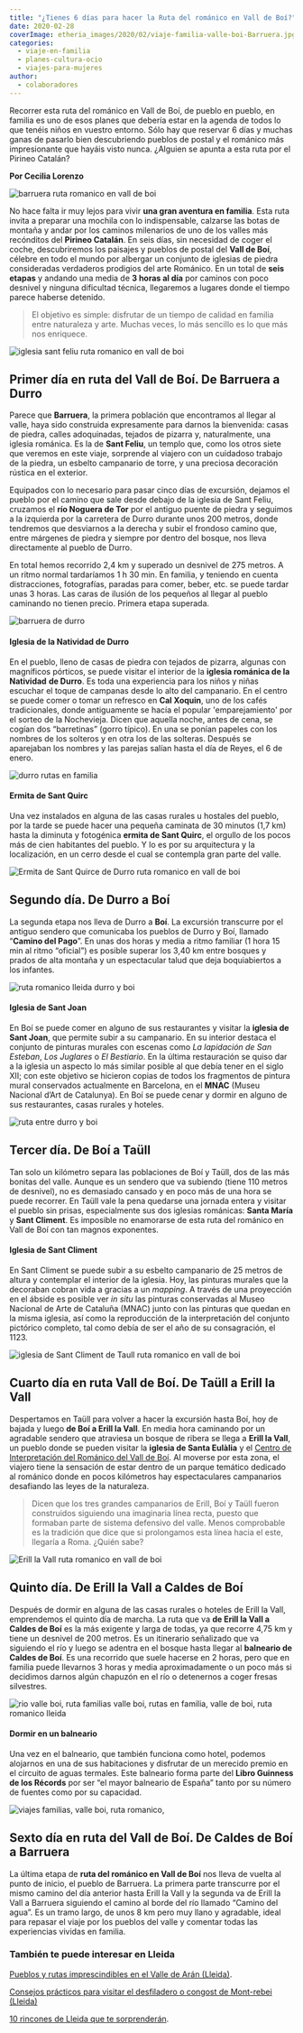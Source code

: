 ```yaml
---
title: "¿Tienes 6 días para hacer la Ruta del románico en Vall de Boí?"
date: 2020-02-28
coverImage: etheria_images/2020/02/viaje-familia-valle-boi-Barruera.jpg
categories: 
  - viaje-en-familia
  - planes-cultura-ocio
  - viajes-para-mujeres
author: 
  - colaboradores
---
```


Recorrer esta ruta del románico en Vall de Boí, de pueblo en pueblo, en familia es uno de esos planes que debería estar en la agenda de todos lo que tenéis niños en vuestro entorno. Sólo hay que reservar 6 días y muchas ganas de pasarlo bien descubriendo pueblos de postal y el románico más impresionante que hayáis visto nunca. ¿Alguien se apunta a esta ruta por el Pirineo Catalán?

**Por Cecilia Lorenzo** 

![barruera ruta romanico en vall de boi](etheria_images/2020/02/viaje-familia-valle-boi-Barruera-900x600.jpg "Barruera, inicio de esta ruta en familia por el Vall de Boí. © Cecilia Lorenzo")

No hace falta ir muy lejos para vivir **una gran aventura en familia**. Esta ruta invita 
a preparar una mochila con lo indispensable, calzarse las botas de montaña y andar por 
los caminos milenarios de uno de los valles más recónditos del **Pirineo Catalán**. En 
seis días, sin necesidad de coger el coche, descubriremos los paisajes y pueblos de 
postal del **Vall de Boí**, célebre en todo el mundo por albergar un conjunto de 
iglesias de piedra consideradas verdaderos prodigios del arte Románico. En un total de 
**seis etapas** y andando una media de **3 horas al día** por caminos con poco desnivel 
y ninguna dificultad técnica, llegaremos a lugares donde el tiempo parece haberse 
detenido. 

> El objetivo es simple: disfrutar de un tiempo de calidad en familia entre naturaleza y 
> arte. Muchas veces, lo más sencillo es lo que más nos enriquece. 

![iglesia sant feliu ruta romanico en vall de boi](etheria_images/2020/02/viaje-familia-valle-boi-iglesia-Barruera-900x600.jpg "Iglesia de Sant Feliu, en Barruera. © Cecilia Lorenzo")

## Primer día en ruta del Vall de Boí. De Barruera a Durro

Parece que **Barruera**, la primera población que encontramos al llegar al valle, haya 
sido construida expresamente para darnos la bienvenida: casas de piedra, calles 
adoquinadas, tejados de pizarra y, naturalmente, una iglesia románica. Es la de **Sant 
Feliu**, un templo que, como los otros siete que veremos en este viaje, sorprende al 
viajero con un cuidadoso trabajo de la piedra, un esbelto campanario de torre, y una 
preciosa decoración rústica en el exterior. 

Equipados con lo necesario para pasar cinco días de excursión, dejamos el pueblo por el 
camino que sale desde debajo de la iglesia de Sant Feliu, cruzamos el **río Noguera de 
Tor** por el antiguo puente de piedra y seguimos a la izquierda por la carretera de 
Durro durante unos 200 metros, donde tendremos que desviarnos a la derecha y subir el 
frondoso camino que, entre márgenes de piedra y siempre por dentro del bosque, nos lleva 
directamente al pueblo de Durro. 

En total hemos recorrido 2,4 km y superado un desnivel de 275 metros. A un ritmo normal 
tardaríamos 1 h 30 min. En familia, y teniendo en cuenta distracciones, fotografías, 
paradas para comer, beber, etc. se puede tardar unas 3 horas. Las caras de ilusión de 
los pequeños al llegar al pueblo caminando no tienen precio. Primera etapa superada. 

![barruera de durro](etheria_images/2020/02/viaje-familia-valle-boi-barruera-durro-900x671.jpg "Camino de Barruera a Durro. © Cecilia Lorenzo")

#### Iglesia de la Natividad de Durro

En el pueblo, lleno de casas de piedra con tejados de pizarra, algunas con magníficos 
pórticos, se puede visitar el interior de la **iglesia románica de la Natividad** **de 
Durro**. Es toda una experiencia para los niños y niñas escuchar el toque de campanas 
desde lo alto del campanario. En el centro se puede comer o tomar un refresco en **Cal 
Xoquin**, uno de los cafés tradicionales, donde antiguamente se hacía el popular 
'emparejamiento' por el sorteo de la Nochevieja. Dicen que aquella noche, antes de cena, 
se cogían dos “barretinas” (gorro típico). En una se ponían papeles con los nombres de 
los solteros y en otra los de las solteras. Después se aparejaban los nombres y las 
parejas salían hasta el día de Reyes, el 6 de enero. 

![durro rutas en familia](etheria_images/2020/02/ruta-valle-boi-Durro-900x600.jpg "Callejeando en Durro. © Cecilia Lorenzo")

#### Ermita de Sant Quirc

Una vez instalados en alguna de las casas rurales u hostales del pueblo, por la tarde se 
puede hacer una pequeña caminata de 30 minutos (1,7 km) hasta la diminuta y fotogénica 
**ermita de Sant Quirc**, el orgullo de los pocos más de cien habitantes del pueblo. Y 
lo es por su arquitectura y la localización, en un cerro desde el cual se contempla gran 
parte del valle. 

![Ermita de Sant Quirce de Durro  ruta romanico en vall de boi](etheria_images/2020/02/viaje-familia-valle-boi-Sant-quirc-de-Durro-900x626.jpg "Ermita de Sant Quirc de Durro. © Cecilia Lorenzo")

## Segundo día. De Durro a Boí

La segunda etapa nos lleva de Durro a **Boí**. La excursión transcurre por el antiguo 
sendero que comunicaba los pueblos de Durro y Boí, llamado “**Camino del Pago**”. En 
unas dos horas y media a ritmo familiar (1 hora 15 min al ritmo “oficial”) es posible 
superar los 3,40 km entre bosques y prados de alta montaña y un espectacular talud que 
deja boquiabiertos a los infantes. 

![ruta romanico lleida durro y boi](etheria_images/2020/02/viaje-familia-valle-boi-Durro-Boi-900x600.jpg "Camino de Durro a Boí. © Cecilia Lorenzo")

#### Iglesia de Sant Joan

En Boí se puede comer en alguno de sus restaurantes y visitar la **iglesia de Sant 
Joan**, que permite subir a su campanario. En su interior destaca el conjunto de 
pinturas murales con escenas como _La lapidación de San Esteban_, _Los Juglares_ o _El_ 
_Bestiario_. En la última restauración se quiso dar a la iglesia un aspecto lo más 
similar posible al que debía tener en el siglo XII; con este objetivo se hicieron copias 
de todos los fragmentos de pintura mural conservados actualmente en Barcelona, en el 
**MNAC** (Museu Nacional d’Art de Catalunya). En Boí se puede cenar y dormir en alguno 
de sus restaurantes, casas rurales y hoteles. 

![ruta entre durro y boi](etheria_images/2020/02/ruta-familia-Durro-Boi-900x690.jpg "Ruta con niños entre Durro y Boi. © Cecilia Lorenzo")

## Tercer día. De Boí a Taüll

Tan solo un kilómetro separa las poblaciones de Boí y Taüll, dos de las más bonitas del 
valle. Aunque es un sendero que va subiendo (tiene 110 metros de desnivel), no es 
demasiado cansado y en poco más de una hora se puede recorrer. En Taüll vale la pena 
quedarse una jornada entera y visitar el pueblo sin prisas, especialmente sus dos 
iglesias románicas: **Santa María** y **Sant Climent**. Es imposible no enamorarse de 
esta ruta del románico en Vall de Boí con tan magnos exponentes. 

#### Iglesia de Sant Climent

En Sant Climent se puede subir a su esbelto campanario de 25 metros de altura y 
contemplar el interior de la iglesia. Hoy, las pinturas murales que la decoraban cobran 
vida a gracias a un _mapping_. A través de una proyección en el ábside es posible ver 
_in situ_ las pinturas conservadas al Museo Nacional de Arte de Cataluña (MNAC) junto 
con las pinturas que quedan en la misma iglesia, así como la reproducción de la 
interpretación del conjunto pictórico completo, tal como debía de ser el año de su 
consagración, el 1123. 

![iglesia de Sant Climent de Taull  ruta romanico en vall de boi](etheria_images/2020/02/viaje-familia-Taull.jpg "Iglesia de Sant Climent de Taüll. © Cecilia Lorenzo")

## Cuarto día en ruta Vall de Boí. De Taüll a Erill la Vall

Despertamos en Taüll para volver a hacer la excursión hasta Boí, hoy de bajada y luego 
**de Boí a Erill la Vall**. En media hora caminando por un agradable sendero que 
atraviesa un bosque de ribera se llega a **Erill la Vall**, un pueblo donde se pueden 
visitar la **iglesia de Santa Eulàlia** y el [Centro de Interpretación del Románico del 
Vall de Boí](http://www.centreromanic.com/es). Al moverse por esta zona, el viajero 
tiene la sensación de estar dentro de un parque temático dedicado al románico donde en 
pocos kilómetros hay espectaculares campanarios desafiando las leyes de la naturaleza. 

> Dicen que los tres grandes campanarios de Erill, Boí y Taüll fueron construidos 
> siguiendo una imaginaria línea recta, puesto que formaban parte de sistema defensivo del 
> valle. Menos comprobable es la tradición que dice que si prolongamos esta línea hacia el 
> este, llegaría a Roma. ¿Quién sabe? 

![Erill la Vall  ruta romanico en vall de boi](etheria_images/2020/02/viaje-familia-Erill-la-Vall-749x1024.jpg "Frente a la iglesia de Santa Eulàlia, en Erill la Vall. © Cecilia Lorenzo")

## Quinto día. De Erill la Vall a Caldes de Boí

Después de dormir en alguna de las casas rurales o hoteles de Erill la Vall, emprendemos 
el quinto día de marcha. La ruta que va **de Erill la Vall a Caldes de Boí** es la más 
exigente y larga de todas, ya que recorre 4,75 km y tiene un desnivel de 200 metros. Es 
un itinerario señalizado que va siguiendo el río y luego se adentra en el bosque hasta 
llegar al **balneario de Caldes de Boí**. Es una recorrido que suele hacerse en 2 horas, 
pero que en familia puede llevarnos 3 horas y media aproximadamente o un poco más si 
decidimos darnos algún chapuzón en el río o detenernos a coger fresas silvestres. 

![rio valle boi, ruta familias valle boi, rutas en familia, valle de boi, ruta romanico lleida](etheria_images/2020/02/valle-boi-familias-rio-900x599.jpg "Si hace buen tiempo, un baño en el río es casi obligatorio. © Cecilia Lorenzo")

#### Dormir en un balneario

Una vez en el balneario, que también funciona como hotel, podemos alojarnos en una de 
sus habitaciones y disfrutar de un merecido premio en el circuito de aguas termales. 
Este balneario forma parte del **Libro Guinness de los Récords** por ser “el mayor 
balneario de España” tanto por su número de fuentes como por su capacidad. 

![viajes familias, valle boi, ruta romanico,](etheria_images/2020/02/Viaje-familia-Erill-la-Vall-Caldes-Boi-900x553.jpg "Sendero de Erill la Val a Caldes de Boí. © Cecilia Lorenzo")

## Sexto día en ruta del Vall de Boí. De Caldes de Boí a Barruera

La última etapa de **ruta del románico en Vall de Boí** nos lleva de vuelta al punto de 
inicio, el pueblo de Barruera. La primera parte transcurre por el mismo camino del día 
anterior hasta Erill la Vall y la segunda va de Erill la Vall a Barruera siguiendo el 
camino al borde del río llamado “Camino del agua”. Es un tramo largo, de unos 8 km pero 
muy llano y agradable, ideal para repasar el viaje por los pueblos del valle y comentar 
todas las experiencias vividas en familia. 

### También te puede interesar en Lleida

[Pueblos y rutas imprescindibles en el Valle de Arán 
(Lleida)](https://etheriamagazine.com/2020/08/31/pueblos-y-rutas-imprescindibles-en-valle-aran/). 

[Consejos prácticos para visitar el desfiladero o congost de Mont-rebei 
(Lleida)](https://etheriamagazine.com/2020/05/13/consejos-practicos-para-visitar-el-desfiladero-de-mont-rebei-lleida/) 

[10 rincones de Lleida que te 
sorprenderán](https://etheriamagazine.com/2018/10/10/10-rincones-de-lleida-que-te-sorprenderan/).
